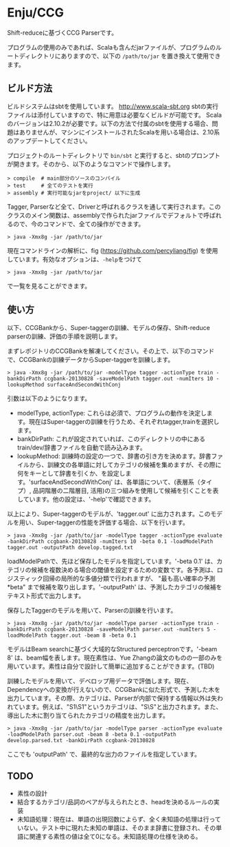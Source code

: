 Enju/CCG
========

Shift-reduceに基づくCCG Parserです。

プログラムの使用のみであれば、Scalaも含んだjarファイルが、プログラムのルートディレクトリにありますので、以下の `/path/to/jar` を置き換えて使用できます。

ビルド方法
-----

ビルドシステムはsbtを使用しています。
http://www.scala-sbt.org
sbtの実行ファイルは添付していますので、特に用意は必要なくビルドが可能です。
Scalaのバージョンは2.10.2が必要です。以下の方法で付属のsbtを使用する場合、問題はありませんが、マシンにインストールされたScalaを用いる場合は、2.10系のアップデートしてください。

プロジェクトのルートディレクトリで `bin/sbt` と実行すると、sbtのプロンプトが開きます。そのから、以下のようなコマンドで操作します。

    > compile  # main部分のソースのコンパイル
    > test     # 全てのテストを実行
    > assembly # 実行可能なjarをproject/ 以下に生成

Tagger, Parserなど全て、Driverと呼ばれるクラスを通して実行されます。このクラスのメイン関数は、assemblyで作られたjarファイルでデフォルトで呼ばれるので、今のコマンドで、全ての操作ができます。

    > java -Xmx8g -jar /path/to/jar

現在コマンドラインの解析に、fig (https://github.com/percyliang/fig) を使用しています。有効なオプションは、`-help`をつけて

    > java -Xmx8g -jar /path/to/jar

で一覧を見ることができます。

使い方
-----

以下、CCGBankから、Super-taggerの訓練、モデルの保存、Shift-reduce parserの訓練、評価の手順を説明します。

まずレポジトリのCCGBankを解凍してください。その上で、以下のコマンドで、CCGBankの訓練データからSuper-taggerを訓練します。

    > java -Xmx8g -jar /path/to/jar -modelType tagger -actionType train -bankDirPath ccgbank-20130828 -saveModelPath tagger.out -numIters 10 -lookupMethod surfaceAndSecondWithConj

引数は以下のようになります。

 - modelType, actionType: これらは必須で、プログラムの動作を決定します。現在はSuper-taggerの訓練を行うため、それぞれtagger,trainを選択します。
 - bankDirPath: これが設定されていれば、このディレクトリの中にあるtrain/dev/辞書ファイルを自動で読み込みます。
 - lookupMethod: 訓練時の設定の一つで、辞書の引き方を決めます。辞書ファイルから、訓練文の各単語に対してカテゴリの候補を集めますが、その際に何をキーとして辞書を引くか、を設定します。'surfaceAndSecondWithConj' は、各単語について、(表層系（タイプ）, 品詞階層の二階層目, 活用)の三つ組みを使用して候補を引くことを表しています。他の設定は、'-help'で確認できます。

以上により、Super-taggerのモデルが、'tagger.out' に出力されます。このモデルを用い、Super-taggerの性能を評価する場合、以下を行います。

    > java -Xmx8g -jar /path/to/jar -modelType tagger -actionType evaluate -bankDirPath ccgbank-20130828 -numIters 10 -beta 0.1 -loadModelPath tagger.out -outputPath develop.tagged.txt

loadModelPathで、先ほど保存したモデルを指定しています。'-beta 0.1' は、カテゴリの候補を複数決める場合の閾値を設定するための変数です。各予測は、ロジスティック回帰の局所的な多値分類で行われますが、 "最も高い確率の予測*beta" まで候補を取り出します。'-outputPath' は、予測したカテゴリの候補をテキスト形式で出力します。

保存したTaggerのモデルを用いて、Parserの訓練を行います。

    > java -Xmx8g -jar /path/to/jar -modelType parser -actionType train -bankDirPath ccgbank-20130828 -saveModelPath parser.out -numIters 5 -loadModelPath tagger.out -beam 8 -beta 0.1

モデルはBeam searchに基づく大域的なStructured perceptronです。'-beam 8' は、beam幅を表します。現在素性は、Yue Zhangの論文のものの一部のみを用いています。素性は自分で設計して簡単に追加することができます。(TBD)

訓練したモデルを用いて、デベロップ用データで評価します。現在、Dependencyへの変換が行えないので、CCGBankに似た形式で、予測した木を出力しています。その際、カテゴリは、Parserが内部で保持する情報以外は失われています。例えば、"S1\S1"というカテゴリは、"S\S"と出力されます。また、導出した木に割り当てられたカテゴリの精度を出力します。

    > java -Xmx8g -jar /path/to/jar -modelType parser -actionType evaluate -loadModelPath parser.out -beam 8 -beta 0.1 -outputPath develop.parsed.txt -bankDirPath ccgbank-20130828

ここでも 'outputPath' で、最終的な出力のファイルを指定しています。


TODO
----

 - 素性の設計
 - 結合するカテゴリ/品詞のペアが与えられたとき、headを決めるルールの実装
 - 未知語処理：現在は、単語の出現回数によらず、全く未知語の処理は行っていない。テスト中に現れた未知の単語は、そのまま辞書に登録され、その単語に関連する素性の値は全て0になる。未知語処理の仕様を決める。